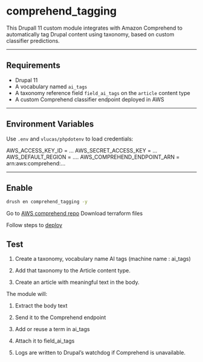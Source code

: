 # comprehend_tagging
This Drupall 11 custom module integrates with Amazon Comprehend to automatically tag Drupal content using taxonomy, based on custom classifier predictions.


---

## Requirements

- Drupal 11
- A vocabulary named `ai_tags`
- A taxonomy reference field `field_ai_tags` on the `article` content type
- A custom Comprehend classifier endpoint deployed in AWS

---

## Environment Variables

Use `.env` and `vlucas/phpdotenv` to load credentials:

AWS_ACCESS_KEY_ID = ...
AWS_SECRET_ACCESS_KEY = ...
AWS_DEFAULT_REGION = ....
AWS_COMPREHEND_ENDPOINT_ARN = arn:aws:comprehend:...

---

## Enable

```bash
drush en comprehend_tagging -y
```
Go to [AWS comprehend repo](https://github.com/suparnad/aws_comprehend_for_auto_tag)
Download terraform files

Follow steps to [deploy](https://github.com/suparnad/aws_comprehend_for_auto_tag) 

## Test 

1. Create a taxonomy, vocabulary name AI tags (machine name : ai_tags)

2. Add that taxonomy to the Article content type.

3. Create an article with meaningful text in the body. 

The module will:

  1. Extract the body text

  2. Send it to the Comprehend endpoint

  3. Add or reuse a term in ai_tags

  4. Attach it to field_ai_tags

4. Logs are written to Drupal’s watchdog if Comprehend is unavailable.
